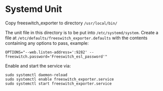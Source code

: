 # Systemd Unit

Copy freeswitch_exporter to directory `/usr/local/bin/`

The unit file in this directory is to be put into `/etc/systemd/system`.
Create a file at `/etc/defaults/freeswitch_exporter.defaults` with the contents containing any options to pass, example:

```shell
OPTIONS="--web.listen-address=':9282' --freeswitch.password='Freeswitch_esl_password'"
```

Enable and start the service via:

```shell
sudo systemctl daemon-reload
sudo systemctl enable freeswitch_exporter.service
sudo systemctl start freeswitch_exporter.service
```
